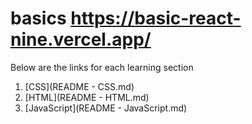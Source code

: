 # basics https://basic-react-nine.vercel.app/

Below are the links for each learning section
1. [CSS](README - CSS.md) 
2. [HTML](README - HTML.md) 
3. [JavaScript](README - JavaScript.md) 